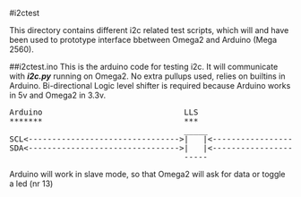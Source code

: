 #i2ctest

This directory contains different i2c related test scripts, which will and have been used to prototype interface bbetween Omega2 and Arduino (Mega 2560).

##i2ctest.ino
This is the arduino code for testing i2c. It will communicate with ***i2c.py*** running on Omega2. No extra pullups used, relies on builtins in Arduino. Bi-directional Logic level  shifter is required because Arduino works in 5v and Omega2 in 3.3v.
<pre>
Arduino                              LLS                           Omega2
*******                              ***                           ******
                                     _____
SCL<-------------------------------->|   |<------------------------->SCL
SDA<-------------------------------->|   |<------------------------->SDA
                                     -----           
</pre>
Arduino will work in slave mode, so that Omega2 will ask for data or toggle a led (nr 13)